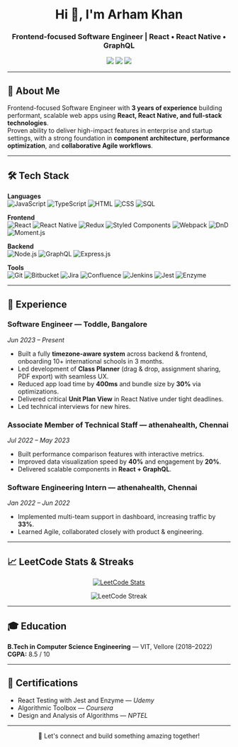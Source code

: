 <!-- Banner / Intro -->
<h1 align="center">Hi 👋, I'm Arham Khan</h1>
<h3 align="center">Frontend-focused Software Engineer | React • React Native • GraphQL</h3>

<p align="center">
  <a href="mailto:arhamkhansjc@gmail.com"><img src="https://img.shields.io/badge/Email-D14836?style=flat&logo=gmail&logoColor=white"></a>
  <a href="https://linkedin.com/in/arhamsjc"><img src="https://img.shields.io/badge/LinkedIn-0077B5?style=flat&logo=linkedin&logoColor=white"></a>
  <a href="https://leetcode.com/u/arhamsjc/"><img src="https://img.shields.io/badge/LeetCode-FFA116?style=flat&logo=leetcode&logoColor=black"></a>
</p>

---

## 🚀 About Me
Frontend-focused Software Engineer with **3 years of experience** building performant, scalable web apps using **React, React Native, and full-stack technologies**.  
Proven ability to deliver high-impact features in enterprise and startup settings, with a strong foundation in **component architecture**, **performance optimization**, and **collaborative Agile workflows**.

---

## 🛠️ Tech Stack

**Languages**  
![JavaScript](https://img.shields.io/badge/JavaScript-F7DF1E?style=flat&logo=javascript&logoColor=black)
![TypeScript](https://img.shields.io/badge/TypeScript-3178C6?style=flat&logo=typescript&logoColor=white)
![HTML](https://img.shields.io/badge/HTML5-E34F26?style=flat&logo=html5&logoColor=white)
![CSS](https://img.shields.io/badge/CSS3-1572B6?style=flat&logo=css3&logoColor=white)
![SQL](https://img.shields.io/badge/SQL-336791?style=flat&logo=postgresql&logoColor=white)

**Frontend**  
![React](https://img.shields.io/badge/React-61DAFB?style=flat&logo=react&logoColor=black)
![React Native](https://img.shields.io/badge/React%20Native-61DAFB?style=flat&logo=react&logoColor=black)
![Redux](https://img.shields.io/badge/Redux-764ABC?style=flat&logo=redux&logoColor=white)
![Styled Components](https://img.shields.io/badge/Styled--Components-DB7093?style=flat&logo=styled-components&logoColor=white)
![Webpack](https://img.shields.io/badge/Webpack-8DD6F9?style=flat&logo=webpack&logoColor=black)
![DnD](https://img.shields.io/badge/React%20DnD-FF5733?style=flat&logo=react&logoColor=white)
![Moment.js](https://img.shields.io/badge/Moment.js-000000?style=flat&logo=javascript&logoColor=white)

**Backend**  
![Node.js](https://img.shields.io/badge/Node.js-339933?style=flat&logo=node.js&logoColor=white)
![GraphQL](https://img.shields.io/badge/GraphQL-E10098?style=flat&logo=graphql&logoColor=white)
![Express.js](https://img.shields.io/badge/Express.js-000000?style=flat&logo=express&logoColor=white)

**Tools**  
![Git](https://img.shields.io/badge/Git-F05032?style=flat&logo=git&logoColor=white)
![Bitbucket](https://img.shields.io/badge/Bitbucket-0052CC?style=flat&logo=bitbucket&logoColor=white)
![Jira](https://img.shields.io/badge/Jira-0052CC?style=flat&logo=jira&logoColor=white)
![Confluence](https://img.shields.io/badge/Confluence-172B4D?style=flat&logo=confluence&logoColor=white)
![Jenkins](https://img.shields.io/badge/Jenkins-D24939?style=flat&logo=jenkins&logoColor=white)
![Jest](https://img.shields.io/badge/Jest-C21325?style=flat&logo=jest&logoColor=white)
![Enzyme](https://img.shields.io/badge/Enzyme-8A2BE2?style=flat)

---

## 💼 Experience

### **Software Engineer** — Toddle, Bangalore  
*Jun 2023 – Present*  
- Built a fully **timezone-aware system** across backend & frontend, onboarding 10+ international schools in 3 months.  
- Led development of **Class Planner** (drag & drop, assignment sharing, PDF export) with seamless UX.  
- Reduced app load time by **400ms** and bundle size by **30%** via optimizations.  
- Delivered critical **Unit Plan View** in React Native under tight deadlines.  
- Led technical interviews for new hires.

### **Associate Member of Technical Staff** — athenahealth, Chennai  
*Jul 2022 – May 2023*  
- Built performance comparison features with interactive metrics.  
- Improved data visualization speed by **40%** and engagement by **20%**.  
- Delivered scalable components in **React + GraphQL**.

### **Software Engineering Intern** — athenahealth, Chennai  
*Jan 2022 – Jun 2022*  
- Implemented multi-team support in dashboard, increasing traffic by **33%**.  
- Learned Agile, collaborated closely with product & engineering.

---

## 📈 LeetCode Stats & Streaks
<p align="center">
  <a href="https://leetcode.com/u/arhamsjc/">
    <img src="https://leetcard.jacoblin.cool/arhamsjc?theme=dark&font=Baloo%20Chettan%202&ext=contest" alt="LeetCode Stats">
  </a>
</p>

<p align="center">
  <img src="https://leetcard.jacoblin.cool/arhamsjc?theme=dark&ext=heatmap" alt="LeetCode Streak">
</p>

---

## 🎓 Education
**B.Tech in Computer Science Engineering** — VIT, Vellore (2018–2022)  
**CGPA:** 8.5 / 10  

---

## 📜 Certifications
- React Testing with Jest and Enzyme — *Udemy*  
- Algorithmic Toolbox — *Coursera*  
- Design and Analysis of Algorithms — *NPTEL*  

---

<p align="center">💬 Let's connect and build something amazing together!</p>
